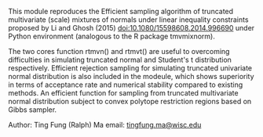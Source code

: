 This module reproduces the Efficient sampling algorithm of truncated multivariate (scale) mixtures of normals 
under linear inequality constraints proposed by Li and Ghosh (2015) <doi:10.1080/15598608.2014.996690> under
Python environment (analogous to the R package tmvmixnorm).

The two cores function rtmvn() and rtmvt() are useful to overcoming difficulties in simulating truncated normal 
and Student's t distribution respectively. Efficient rejection sampling for simulating truncated univariate normal 
distribution is also included in the modeule, which shows superiority in terms of acceptance rate and numerical 
stability compared to existing methods. An efficient function for sampling from truncated multivariate normal 
distribution subject to convex polytope restriction regions based on Gibbs sampler.

Author: Ting Fung (Ralph) Ma
email: tingfung.ma@wisc.edu
